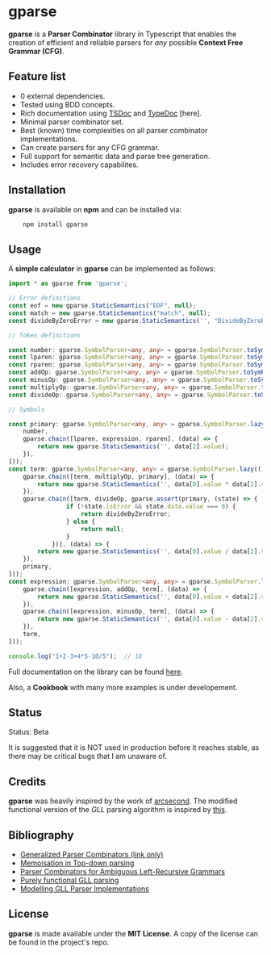 # gparse

**gparse** is a **Parser Combinator** library in Typescript that enables the creation of efficient and reliable parsers for *any* possible **Context Free Grammar (CFG)**.

## Feature list

- 0 external dependencies.
- Tested using BDD concepts.
- Rich documentation using [TSDoc](https://tsdoc.org/) and [TypeDoc](https://typedoc.org/) [here].
- Minimal parser combinator set.
- Best (known) time complexities on all parser combinator implementations.
- Can create parsers for any CFG grammar.
- Full support for semantic data and parse tree generation.
- Includes error recovery capabilites.

## Installation

**gparse** is available on **npm** and can be installed via:

```bash
    npm install gparse
```

## Usage

A **simple calculator** in **gparse** can be implemented as follows:

```typescript
import * as gparse from 'gparse';

// Error definitions
const eof = new gparse.StaticSemantics("EOF", null);
const match = new gparse.StaticSemantics("match", null);
const divideByZeroError = new gparse.StaticSemantics('', "DivideByZeroError");

// Token definitions

const number: gparse.SymbolParser<any, any> = gparse.SymbolParser.toSymbol(gparse.map(gparse.regex(/^[0-9]+/, (_) => eof, () => match), (state) => new gparse.StaticSemantics('', +state.result[state.result.length - 1]), (state) => state.error));
const lparen: gparse.SymbolParser<any, any> = gparse.SymbolParser.toSymbol(gparse.str("(", (_) => eof, (_) => match));
const rparen: gparse.SymbolParser<any, any> = gparse.SymbolParser.toSymbol(gparse.str(")", (_) => eof, (_) => match));
const addOp: gparse.SymbolParser<any, any> = gparse.SymbolParser.toSymbol(gparse.str("+", (_) => eof, (_) => match));
const minusOp: gparse.SymbolParser<any, any> = gparse.SymbolParser.toSymbol(gparse.str("-", (_) => eof, (_) => match));
const multiplyOp: gparse.SymbolParser<any, any> = gparse.SymbolParser.toSymbol(gparse.str("*", (_) => eof, (_) => match));
const divideOp: gparse.SymbolParser<any, any> = gparse.SymbolParser.toSymbol(gparse.str("/", (_) => eof, (_) => match));

// Symbols

const primary: gparse.SymbolParser<any, any> = gparse.SymbolParser.lazy(() => gparse.alternatives([
    number,
    gparse.chain([lparen, expression, rparen], (data) => {
        return new gparse.StaticSemantics('', data[2].value);
    }),
]));
const term: gparse.SymbolParser<any, any> = gparse.SymbolParser.lazy(() => gparse.alternatives([
    gparse.chain([term, multiplyOp, primary], (data) => {
        return new gparse.StaticSemantics('', data[0].value * data[2].value);
    }),
    gparse.chain([term, divideOp, gparse.assert(primary, (state) => {
                if (!state.isError && state.data.value === 0) {
                    return divideByZeroError;
                } else {
                    return null;
                }
            })], (data) => {
        return new gparse.StaticSemantics('', data[0].value / data[2].value);
    }),
    primary,
]));
const expression: gparse.SymbolParser<any, any> = gparse.SymbolParser.lazy(() => gparse.alternatives([
    gparse.chain([expression, addOp, term], (data) => {
        return new gparse.StaticSemantics('', data[0].value + data[2].value);
    }),
    gparse.chain([expression, minusOp, term], (data) => {
        return new gparse.StaticSemantics('', data[0].value - data[2].value);
    }),
    term,
]));

console.log("1+2-3+4*5-10/5");  // 18

```

Full documentation on the library can be found [here](https://mpapasterg.github.io/gparse/).

Also, a **Cookbook** with many more examples is under developement.

## Status

Status: Beta

It is suggested that it is NOT used in production before it reaches stable, as there may be critical bugs that I am unaware of.

## Credits

**gparse** was heavily inspired by the work of [arcsecond](https://github.com/francisrstokes/arcsecond). The modified functional version of the *GLL* parsing algorithm is inspired by [this](https://github.com/epsil/gll/blob/master/article/index.md#spiewak10-generalized).

## Bibliography

- [Generalized Parser Combinators (link only)](https://dinhe.net/~aredridel/.notmine/PDFs/Parsing/SPIEWAK%2C%20Daniel%20%282010%29%20-%20Generalized%20Parser%20Combinators.pdf)
- [Memoisation in Top-down parsing](https://dl.acm.org/doi/10.5555/216261.216269)
- [Parser Combinators for Ambiguous Left-Recursive Grammars](https://doi.org/10.1007/978-3-540-77442-6_12)
- [Purely functional GLL parsing](https://doi.org/10.1016/j.cola.2020.100945)
- [Modelling GLL Parser Implementations](https://doi.org/10.1007/978-3-642-19440-5_4)

## License

**gparse** is made available under the **MIT License**. A copy of the license can be found in the project's repo.
